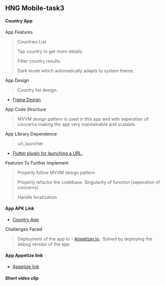 ## HNG Mobile-task3

#### Country App

App Features

> Countries List
> 
> Tap country to get more details.
> 
> Filter country results.
>
> Dark mode which automatically adapts to system theme.

App Design

> Country list design.

- [Figma Design](https://www.figma.com/proto/v9AXj4VZNnx26fTthrPbhX/Explore?node-id=33%3A1390&scaling=scale-down&page-id=0%3A1&starting-point-node-id=33%3A1390&show-proto-sidebar=1)



App Code Structure

> MVVM design pattern is used in this app 
and with seperation of concerns 
making the app very maintainable and scalable.

App Library Dependence

> url_launcher

- [Flutter plugin for launching a URL. ](https://pub.dev/packages/url_launcher)

Features To Further Implement
> Properly follow MVVM design pattern
> 
> Properly refactor the codebase. Singularity of function (seperation of concerns)
> 
> Handle localization 
> 

#### App APK Link

- [Country App ](https://github.com/edokichuks/hng_task3)

Challenges Faced

> Deployment of the app to - [Appetizer.io ](https://appetize.io/) : Solved by deploying the debug version of the app


#### App Appetize link

- [Appetize link ](https://appetize.io/app/4yx7ay35gz3qg37htagpwoesua?device=pixel4&osVersion=11.0&scale=75)

##### Short video clip










